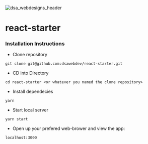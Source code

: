 ![dsa_webdesigns_header](https://user-images.githubusercontent.com/24277002/46819655-4d23bc00-cd52-11e8-865d-cb589c6f6bfa.jpg)

# react-starter

### Installation Instructions

- Clone repository
```
git clone git@github.com:dsawebdev/react-starter.git
```
- CD into Directory 
```
cd react-starter <or whatever you named the clone repository> 
```
- Install dependecies
```
yarn
```
- Start local server
```
yarn start
```
- Open up your prefered web-brower and view the app:
```
localhost:3000
```
